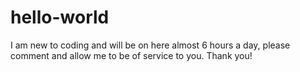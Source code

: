 # hello-world

I am new to coding and will be on here almost 6 hours a day, please comment and allow me to be of service to you. Thank you!
